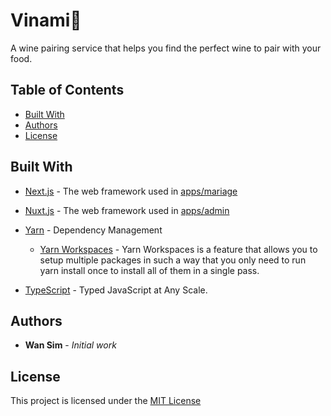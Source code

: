 # Vinami🍷

A wine pairing service that helps you find the perfect wine to pair with your food.

## Table of Contents

<!-- -   [Getting Started](#getting-started) -->
<!-- -   [Prerequisites](#prerequisites) -->
<!-- -   [Installing](#installing) -->
<!-- -   [Running the tests](#running-the-tests) -->
<!-- -   [Deployment](#deployment) -->

-   [Built With](#built-with)
    <!-- -   [Contributing](#contributing) -->
    <!-- -   [Versioning](#versioning) -->
-   [Authors](#authors)
-   [License](#license)
<!-- -   [Acknowledgments](#acknowledgments) -->

## Built With

-   [Next.js](https://nextjs.org/) - The web framework used in [apps/mariage](apps/mariage)

-   [Nuxt.js](https://nuxtjs.org/) - The web framework used in [apps/admin](apps/admin)

-   [Yarn](https://yarnpkg.com/) - Dependency Management
    -   [Yarn Workspaces](https://yarnpkg.com/lang/en/docs/workspaces/) - Yarn Workspaces is a feature that allows you to setup multiple packages in such a way that you only need to run yarn install once to install all of them in a single pass.
-   [TypeScript](https://www.typescriptlang.org/) - Typed JavaScript at Any Scale.

## Authors

-   **Wan Sim** - _Initial work_

## License

This project is licensed under the [MIT License](LICENSE)
